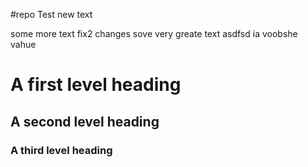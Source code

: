 #repo Test
new text


some more text
fix2 changes
sove very greate text
asdfsd
ia voobshe vahue

# A first level heading
## A second level heading
### A third level heading